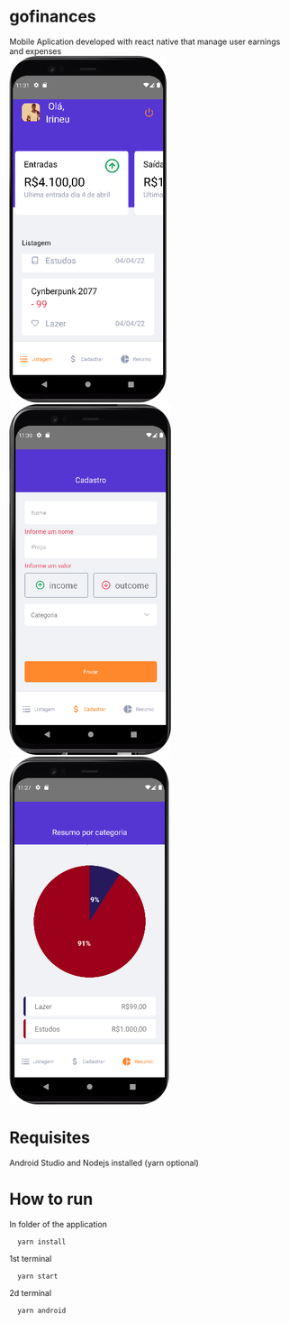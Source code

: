 # gofinances
Mobile Aplication developed with react native that manage user earnings and expenses <br>
![Alt text](https://github.com/vinigam/gofinances/blob/main/img/01.png)
![Alt text](https://github.com/vinigam/gofinances/blob/main/img/02.png)
![Alt text](https://github.com/vinigam/gofinances/blob/main/img/03.png)

# Requisites

Android Studio and Nodejs installed (yarn optional)

# How to run

In folder of the application 
``` Nodejs 
  yarn install
```
1st terminal
``` Nodejs 
  yarn start
```
2d terminal
``` Nodejs 
  yarn android
```
